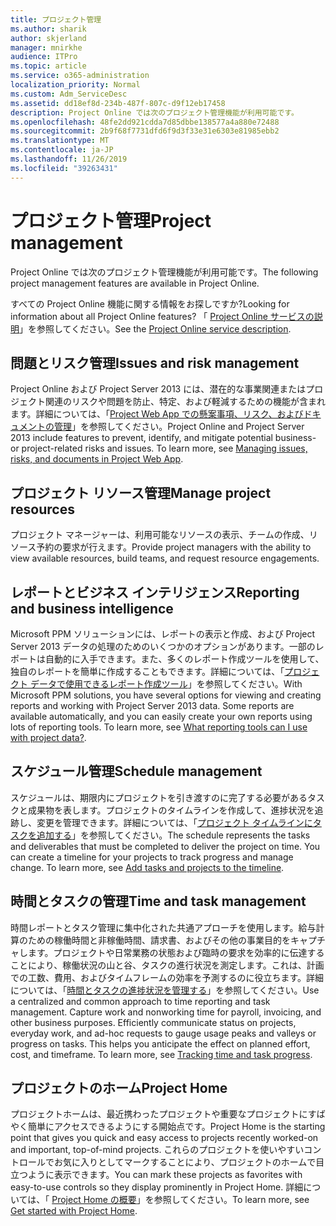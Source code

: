 ```yaml
---
title: プロジェクト管理
ms.author: sharik
author: skjerland
manager: mnirkhe
audience: ITPro
ms.topic: article
ms.service: o365-administration
localization_priority: Normal
ms.custom: Adm_ServiceDesc
ms.assetid: dd18ef8d-234b-487f-807c-d9f12eb17458
description: Project Online では次のプロジェクト管理機能が利用可能です。
ms.openlocfilehash: 48fe2dd921cdda7d85dbbe138577a4a880e72488
ms.sourcegitcommit: 2b9f68f7731dfd6f9d3f33e31e6303e81985ebb2
ms.translationtype: MT
ms.contentlocale: ja-JP
ms.lasthandoff: 11/26/2019
ms.locfileid: "39263431"
---
```

# <a name="project-management"></a><span data-ttu-id="2a47f-103">プロジェクト管理</span><span class="sxs-lookup"><span data-stu-id="2a47f-103">Project management</span></span>

<span data-ttu-id="2a47f-104">Project Online では次のプロジェクト管理機能が利用可能です。</span><span class="sxs-lookup"><span data-stu-id="2a47f-104">The following project management features are available in Project Online.</span></span>
  
<span data-ttu-id="2a47f-105">すべての Project Online 機能に関する情報をお探しですか?</span><span class="sxs-lookup"><span data-stu-id="2a47f-105">Looking for information about all Project Online features?</span></span> <span data-ttu-id="2a47f-106">「 [Project Online サービスの説明](project-online-service-description.md)」を参照してください。</span><span class="sxs-lookup"><span data-stu-id="2a47f-106">See the [Project Online service description](project-online-service-description.md).</span></span>
  
## <a name="issues-and-risk-management"></a><span data-ttu-id="2a47f-107">問題とリスク管理</span><span class="sxs-lookup"><span data-stu-id="2a47f-107">Issues and risk management</span></span>

<span data-ttu-id="2a47f-p102">Project Online および Project Server 2013 には、潜在的な事業関連またはプロジェクト関連のリスクや問題を防止、特定、および軽減するための機能が含まれます。詳細については、「[Project Web App での懸案事項、リスク、およびドキュメントの管理](https://go.microsoft.com/fwlink/?LinkId=402634)」を参照してください。</span><span class="sxs-lookup"><span data-stu-id="2a47f-p102">Project Online and Project Server 2013 include features to prevent, identify, and mitigate potential business- or project-related risks and issues. To learn more, see [Managing issues, risks, and documents in Project Web App](https://go.microsoft.com/fwlink/?LinkId=402634).</span></span>
  
## <a name="manage-project-resources"></a><span data-ttu-id="2a47f-110">プロジェクト リソース管理</span><span class="sxs-lookup"><span data-stu-id="2a47f-110">Manage project resources</span></span>

<span data-ttu-id="2a47f-111">プロジェクト マネージャーは、利用可能なリソースの表示、チームの作成、リソース予約の要求が行えます。</span><span class="sxs-lookup"><span data-stu-id="2a47f-111">Provide project managers with the ability to view available resources, build teams, and request resource engagements.</span></span>
  
## <a name="reporting-and-business-intelligence"></a><span data-ttu-id="2a47f-112">レポートとビジネス インテリジェンス</span><span class="sxs-lookup"><span data-stu-id="2a47f-112">Reporting and business intelligence</span></span>

<span data-ttu-id="2a47f-p103">Microsoft PPM ソリューションには、レポートの表示と作成、および Project Server 2013 データの処理のためのいくつかのオプションがあります。一部のレポートは自動的に入手できます。また、多くのレポート作成ツールを使用して、独自のレポートを簡単に作成することもできます。詳細については、「[プロジェクト データで使用できるレポート作成ツール](https://go.microsoft.com/fwlink/?LinkId=402642)」を参照してください。</span><span class="sxs-lookup"><span data-stu-id="2a47f-p103">With Microsoft PPM solutions, you have several options for viewing and creating reports and working with Project Server 2013 data. Some reports are available automatically, and you can easily create your own reports using lots of reporting tools. To learn more, see [What reporting tools can I use with project data?](https://go.microsoft.com/fwlink/?LinkId=402642).</span></span>
  
## <a name="schedule-management"></a><span data-ttu-id="2a47f-116">スケジュール管理</span><span class="sxs-lookup"><span data-stu-id="2a47f-116">Schedule management</span></span>

<span data-ttu-id="2a47f-p104">スケジュールは、期限内にプロジェクトを引き渡すのに完了する必要があるタスクと成果物を表します。プロジェクトのタイムラインを作成して、進捗状況を追跡し、変更を管理できます。詳細については、「[プロジェクト タイムラインにタスクを追加する](https://go.microsoft.com/fwlink/?LinkID=402655)」を参照してください。</span><span class="sxs-lookup"><span data-stu-id="2a47f-p104">The schedule represents the tasks and deliverables that must be completed to deliver the project on time. You can create a timeline for your projects to track progress and manage change. To learn more, see [Add tasks and projects to the timeline](https://go.microsoft.com/fwlink/?LinkID=402655).</span></span>
  
## <a name="time-and-task-management"></a><span data-ttu-id="2a47f-120">時間とタスクの管理</span><span class="sxs-lookup"><span data-stu-id="2a47f-120">Time and task management</span></span>

<span data-ttu-id="2a47f-p105">時間レポートとタスク管理に集中化された共通アプローチを使用します。給与計算のための稼働時間と非稼働時間、請求書、およびその他の事業目的をキャプチャします。プロジェクトや日常業務の状態および臨時の要求を効率的に伝達することにより、稼働状況の山と谷、タスクの進行状況を測定します。これは、計画での工数、費用、およびタイムフレームの効率を予測するのに役立ちます。詳細については、「[時間とタスクの進捗状況を管理する](https://go.microsoft.com/fwlink/p/?LinkId=271321)」を参照してください。</span><span class="sxs-lookup"><span data-stu-id="2a47f-p105">Use a centralized and common approach to time reporting and task management. Capture work and nonworking time for payroll, invoicing, and other business purposes. Efficiently communicate status on projects, everyday work, and ad-hoc requests to gauge usage peaks and valleys or progress on tasks. This helps you anticipate the effect on planned effort, cost, and timeframe. To learn more, see [Tracking time and task progress](https://go.microsoft.com/fwlink/p/?LinkId=271321).</span></span>

## <a name="project-home"></a><span data-ttu-id="2a47f-126">プロジェクトのホーム</span><span class="sxs-lookup"><span data-stu-id="2a47f-126">Project Home</span></span>

<span data-ttu-id="2a47f-127">プロジェクトホームは、最近携わったプロジェクトや重要なプロジェクトにすばやく簡単にアクセスできるようにする開始点です。</span><span class="sxs-lookup"><span data-stu-id="2a47f-127">Project Home is the starting point that gives you quick and easy access to projects recently worked-on and important, top-of-mind projects.</span></span> <span data-ttu-id="2a47f-128">これらのプロジェクトを使いやすいコントロールでお気に入りとしてマークすることにより、プロジェクトのホームで目立つように表示できます。</span><span class="sxs-lookup"><span data-stu-id="2a47f-128">You can mark these projects as favorites with easy-to-use controls so they display prominently in Project Home.</span></span> <span data-ttu-id="2a47f-129">詳細については、「 [Project Home の概要](https://support.office.com/article/get-started-with-project-home-a3b38418-35e7-4df4-8e4a-ba6a4fa0562a?ui=en-US&rs=en-US&ad=US)」を参照してください。</span><span class="sxs-lookup"><span data-stu-id="2a47f-129">To learn more, see [Get started with Project Home](https://support.office.com/article/get-started-with-project-home-a3b38418-35e7-4df4-8e4a-ba6a4fa0562a?ui=en-US&rs=en-US&ad=US).</span></span>
